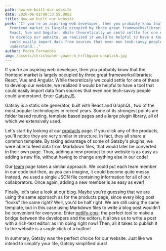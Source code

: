```yaml
---
path: how-we-built-our-website
date: 2020-06-01T09:33:59.898Z
title: How we built our website
peek: "If you're an aspiring web developer, then you probably know that the
  frontend market is largely occupied by three great frameworks/libraries:
  React, Vue and Angular. While theoretically we could settle for one of these
  to develop our website, we realized it would be helpful to have a tool that
  could easily import data from sources that even non tech-savvy people could
  understand..."
author: Pedro Fernandes
img: /assets/christopher-gower-m_hrflhgabo-unsplash.jpg
---
```

If you're an aspiring web developer, then you probably know that the frontend market is largely occupied by three great frameworks/libraries: React, Vue and Angular. While theoretically we could settle for one of these to develop our website, we realized it would be helpful to have a tool that could easily import data from sources that even non tech-savvy people could understand. Enter [GatsbyJS](https://slack-redir.net/link?url=https%3A%2F%2Fwww.gatsbyjs.org%2F).

Gatsby is a static site generator, built with React and GraphQL, two of the most popular technologies in recent years. Some of its strongest points are folder based routing, template based pages and a large plugin library, all of which we extensively used.

Let's start by looking at our [products](https://slack-redir.net/link?url=https%3A%2F%2Fsimplify-lgp.tech%2Fproducts%2F) page. If you click any of the products, you'll notice they are very similar in structure. In fact, they all share a common template. By taking advantage of some of Gatsby's plugins, we were able to feed data from Markdown files, that would later be converted in their own page. Thus, adding a new product to our website is as easy as adding a new file, without having to change anything else in our code!

Our [team](https://slack-redir.net/link?url=https%3A%2F%2Fsimplify-lgp.tech%2Fteam) page takes a similar approach. We could put each team member in our code but then, as you can imagine, it could become quite messy. Instead, we used a single JSON file containing information for all of our collaborators. Once again, adding a new member is as easy as ever!

Finally, let's take a look at our [blog](https://slack-redir.net/link?url=https%3A%2F%2Fsimplify-lgp.tech%2Fblog). Maybe you're guessing that we are using the same approach as for the products page, since every blog post "looks" the same right? Well, you'd be half right. We are still using the same template, but in this case using Markdown files to write a blog post wouldn't be convenient for everyone. Enter [netlify-cms](https://slack-redir.net/link?url=https%3A%2F%2Fwww.netlifycms.org%2F): the perfect tool to make a bridge between the developers and the editors, it allows us to write a post with a rich-text editor: as I'm doing right now! Then, all it takes to publish it to the website is a single click of a button!

In summary, Gatsby was the perfect choice for our website. Just like we intend to simplify your life, Gatsby simplified ours!